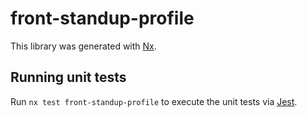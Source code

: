 # front-standup-profile

This library was generated with [Nx](https://nx.dev).

## Running unit tests

Run `nx test front-standup-profile` to execute the unit tests via [Jest](https://jestjs.io).
